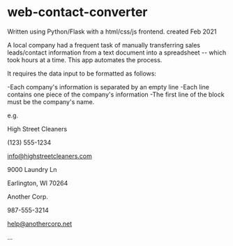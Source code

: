 # web-contact-converter
Written using Python/Flask with a html/css/js frontend.
created Feb 2021

A local company had a frequent task of manually transferring sales leads/contact information from a text document into a spreadsheet -- which took hours at a time. This app automates the process.

It requires the data input to be formatted as follows:

-Each company's information is separated by an empty line
-Each line contains one piece of the company's information
-The first line of the block must be the company's name.

e.g.

High Street Cleaners

(123) 555-1234

info@highstreetcleaners.com

9000 Laundry Ln

Earlington, WI 70264



Another Corp.

987-555-3214

help@anothercorp.net


...
